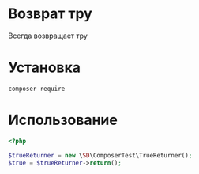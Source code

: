 # Возврат тру

Всегда возвращает тру

# Установка

`composer require `

# Использование

```php
<?php

$trueReturner = new \SD\ComposerTest\TrueReturner();
$true = $trueReturner->return();
```
